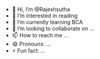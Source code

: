 - 👋 Hi, I’m @Rajeshsutha
- 👀 I’m interested in reading
- 🌱 I’m currently learning BCA
- 💞️ I’m looking to collaborate on ...
- 📫 How to reach me ...
- 😄 Pronouns: ...
- ⚡ Fun fact: ...

<!---
Rajeshsutha/Rajeshsutha is a ✨ special ✨ repository because its `README.md` (this file) appears on your GitHub profile.
You can click the Preview link to take a look at your changes.
--->
